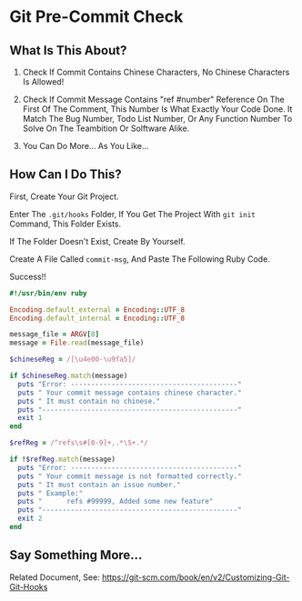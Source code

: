 Git Pre-Commit Check
===


## What Is This About?

1. Check If Commit Contains Chinese Characters, No Chinese Characters Is Allowed!

2. Check If Commit Message Contains "ref #number" Reference On The First Of The Comment, 
This Number Is What Exactly Your Code Done. 
It Match The Bug Number, Todo List Number, Or Any Function Number To Solve On The Teambition Or Solftware Alike.

3. You Can Do More... As You Like...


## How Can I Do This?

First, Create Your Git Project.

Enter The `.git/hooks` Folder, If You Get The Project With `git init` Command, This Folder Exists.

If The Folder Doesn't Exist, Create By Yourself.

Create A File Called `commit-msg`, And Paste The Following Ruby Code.

Success!!

```ruby
#!/usr/bin/env ruby

Encoding.default_external = Encoding::UTF_8
Encoding.default_internal = Encoding::UTF_8

message_file = ARGV[0]
message = File.read(message_file)

$chineseReg = /[\u4e00-\u9fa5]/

if $chineseReg.match(message)
  puts "Error: -----------------------------------------" 
  puts " Your commit message contains chinese character." 
  puts " It must contain no chinese."
  puts "------------------------------------------------" 
  exit 1
end

$refReg = /^refs\s#[0-9]+,.*\S+.*/

if !$refReg.match(message)
  puts "Error: -----------------------------------------" 
  puts " Your commit message is not formatted correctly." 
  puts " It must contain an issue number." 
  puts " Example:" 
  puts "      refs #99999, Added some new feature" 
  puts "------------------------------------------------" 
  exit 2
end

```

## Say Something More...

Related Document, See: https://git-scm.com/book/en/v2/Customizing-Git-Git-Hooks

